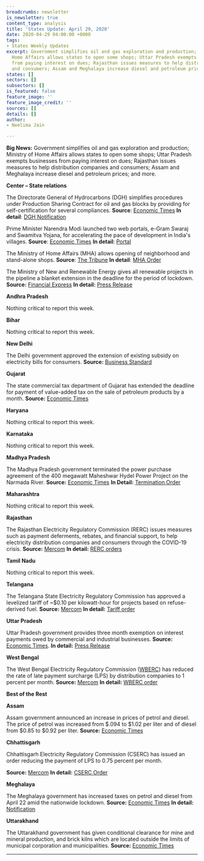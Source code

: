 ```yaml
---
breadcrumbs: newsletter
is_newsletter: true
content_type: analysis
title: 'States Update: April 29, 2020'
date: 2020-04-29 04:00:00 +0000
tags:
- States Weekly Updates
excerpt: Government simplifies oil and gas exploration and production; Ministry of
  Home Affairs allows states to open some shops; Uttar Pradesh exempts businesses
  from paying interest on dues; Rajasthan issues measures to help distribution companies
  and consumers; Assam and Meghalaya increase diesel and petroleum prices; and more.
states: []
sectors: []
subsectors: []
is_featured: false
feature_image: ''
feature_image_credit: ''
sources: []
details: []
author:
- Neelima Jain

---
```

**Big News:** Government simplifies oil and gas exploration and production; Ministry of Home Affairs allows states to open some shops; Uttar Pradesh exempts businesses from paying interest on dues; Rajasthan issues measures to help distribution companies and consumers; Assam and Meghalaya increase diesel and petroleum prices; and more.

**Center – State relations**

The Directorate General of Hydrocarbons (DGH) simplifies procedures under Production Sharing Contract for oil and gas blocks by providing for self-certification for several compliances. **Source**: [Economic Times](https://energy.economictimes.indiatimes.com/news/oil-and-gas/govt-simplifies-oil-gas-block-processes-provides-for-self-certification-deemed-approval/75398477) **In detail**: [DGH Notification](http://dghindia.gov.in/assets/downloads/5ea3c4ab2723eNoticeSelfCertification.pdf)

Prime Minister Narendra Modi launched two web portals, e-Gram Swaraj and Swamitva Yojana, for accelerating the pace of development in India's villages. **Source**: [Economic Times](https://economictimes.indiatimes.com/news/politics-and-nation/pm-modi-launches-e-gram-swaraj-swamitva-yojana-for-faster-development-of-villages/articleshow/75342856.cms) **In detail**: [Portal](https://egramswaraj.gov.in/)

The Ministry of Home Affairs (MHA) allows opening of neighborhood and stand-alone shops. **Source**: [The Tribune](https://www.tribuneindia.com/news/punjab/centre-allows-neighbourhood-shops-to-open-punjab-yet-to-decide-76117) **In detail**: [MHA Order](https://www.mha.gov.in/sites/default/files/MHAopening_24042020.pdf)

The Ministry of New and Renewable Energy gives all renewable projects in the pipeline a blanket extension in the deadline for the period of lockdown. **Source:** [Financial Express](https://www.financialexpress.com/economy/covid-19-lockdown-govt-gives-blanket-extension-of-timeline-for-renewable-projects/1934532/) **In detail:** [Press Release](https://pib.gov.in/PressReleasePage.aspx?PRID=1616670)

**Andhra Pradesh**

Nothing critical to report this week.

**Bihar**

Nothing critical to report this week.

**New Delhi**

The Delhi government approved the extension of existing subsidy on electricity bills for consumers. **Source:** [Business Standard](https://www.business-standard.com/article/economy-policy/covid-19-delhi-extends-subsidy-on-electricity-to-pay-for-discoms-dues-120042101544_1.html)

**Gujarat**

The state commercial tax department of Gujarat has extended the deadline for payment of value-added tax on the sale of petroleum products by a month. **Source:** [Economic Times](https://energy.economictimes.indiatimes.com/news/oil-and-gas/gujarat-vat-payment-deadline-for-petroleum-dealers-extended/75263238)

**Haryana**

Nothing critical to report this week.

**Karnataka**

Nothing critical to report this week.

**Madhya Pradesh**

The Madhya Pradesh government terminated the power purchase agreement of the 400 megawatt Maheshwar Hydel Power Project on the Narmada River. **Source:** [Economic Times](https://energy.economictimes.indiatimes.com/news/power/madhya-pradesh-govt-scraps-maheshwar-hydel-power-project/75367245) **In Detail:** [Termination Order](https://mppmcl.com/MPPMCLIABS/DisplayPDF?FileName=OrdersAndCirculars/NOTICE_MAHE_CANC_412_19042020.pdf)

**Maharashtra**

Nothing critical to report this week.

**Rajasthan**

The Rajasthan Electricity Regulatory Commission (RERC) issues measures such as payment deferments, rebates, and financial support, to help electricity distribution companies and consumers through the COVID-19 crisis. **Source:** [Mercom](https://mercomindia.com/rajasthan-measures-discoms-consumers-crisis/) **In detail:** [RERC orders](https://rerc.rajasthan.gov.in/rerc-user-files/office-orders)

**Tamil Nadu**

Nothing critical to report this week.

**Telangana**

The Telangana State Electricity Regulatory Commission has approved a levelized tariff of \~$0.10 per kilowatt-hour for projects based on refuse-derived fuel. **Source:** [Mercom](https://mercomindia.com/telangana-levelized-tariff-refuse-derived-fuel/) **In detail:** [Tariff order](http://www.tserc.gov.in/file_upload/uploads/Orders/Commission%20Orders/2020/Generic%20Tariff%20for%20RDF.pdf)

**Uttar Pradesh**

Uttar Pradesh government provides three month exemption on interest payments owed by commercial and industrial businesses. **Source:** [Economic Times](https://economictimes.indiatimes.com/news/economy/policy/up-govt-exempts-interest-on-amount-payable-by-industrial-commercial-institutions-for-3-months/articleshow/75290449.cms?from=mdr). **In detail:** [Press Release](http://www.udyogbandhu.com/DataFiles/CMS/file/PR/Press_release-UP%20Industries%20before%20and%20after%20COVID19_Webinar_Apr10_2020(1).pdf)

**West Bengal**

The West Bengal Electricity Regulatory Commission ([WBERC](http://www.wberc.gov.in/)) has reduced the rate of late payment surcharge (LPS) by distribution companies to 1 percent per month. **Source:** [Mercom](https://mercomindia.com/west-bengal-payment-surcharge-covid-lockdown/) **In detail:** [WBERC order](http://www.wberc.gov.in/sites/default/files/A_6_14_GO_LPSC%20Order.pdf)

**Best of the Rest**

**Assam**

Assam government announced an increase in prices of petrol and diesel. The price of petrol was increased from $.094 to $1.02 per liter and of diesel from $0.85 to $0.92 per liter. **Source:** [Economic Times](https://energy.economictimes.indiatimes.com/news/oil-and-gas/assam-hikes-fuel-prices-to-make-up-for-some-of-the-lockdown-losses/75295368)

**Chhattisgarh**

Chhattisgarh Electricity Regulatory Commission (CSERC) has issued an order reducing the payment of LPS to 0.75 percent per month.

**Source:** [Mercom](https://mercomindia.com/chhattisgarh-cuts-late-payment-surcharge/) **In detail:** [CSERC Order](http://www.cserc.gov.in/pdf/Order%20in%202020/40_of_2020.pdf)

**Meghalaya**

The Meghalaya government has increased taxes on petrol and diesel from April 22 amid the nationwide lockdown. **Source:** [Economic Times](https://energy.economictimes.indiatimes.com/news/oil-and-gas/meghalaya-govt-increases-taxes-on-petrol-diesel/75321066) **In detail:** [Notification](http://meghalaya.gov.in/megcms/sites/default/files/announcement/notification.pdf)

**Uttarakhand**

The Uttarakhand government has given conditional clearance for mine and mineral production, and brick kilns which are located outside the limits of municipal corporation and municipalities. **Source:** [Economic Times](https://economictimes.indiatimes.com/small-biz/productline/building-materials/uttarakhand-govt-gives-conditional-clearance-for-mining-brick-kilns/articleshow/75323933.cms)

***
